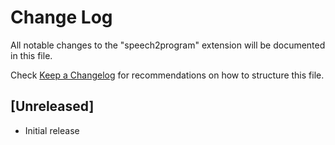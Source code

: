 # Change Log

All notable changes to the "speech2program" extension will be documented in this file.

Check [Keep a Changelog](http://keepachangelog.com/) for recommendations on how to structure this file.

## [Unreleased]

- Initial release